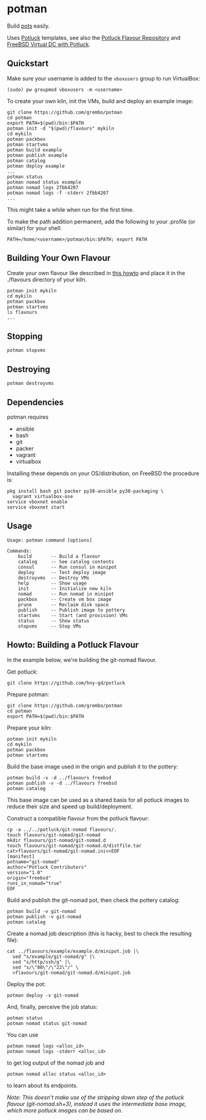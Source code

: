 # potman

Build [pots](https://github.com/pizzamig/pot) easily.

Uses [Potluck](https://potluck.honeyguide.net) templates, see also
the [Potluck Flavour Repository](https://github.com/hny-gd/potluck) and
[FreeBSD Virtual DC with Potluck](https://honeyguide.eu/posts/virtual-dc1/).

## Quickstart
Make sure your username is added to the `vboxusers` group to run VirtualBox:

    (sudo) pw groupmod vboxusers -m <username>

To create your own kiln, init the VMs, build and deploy an example image:

    git clone https://github.com/grembo/potman
    cd potman
    export PATH=$(pwd)/bin:$PATH
    potman init -d "$(pwd)/flavours" mykiln
    cd mykiln
    potman packbox
    potman startvms
    potman build example
    potman publish example
    potman catalog
    potman deploy example
    ...
    potman status
    potman nomad status example
    potman nomad logs 2fbb4207
    potman nomad logs -f -stderr 2fbb4207
    ...

This might take a while when run for the first time.

To make the path addition permanent, add the following to your .profile (or similar) for your shell:

    PATH=/home/<username>/potman/bin:$PATH; export PATH

## Building Your Own Flavour

Create your own flavour like described in
[this howto](https://potluck.honeyguide.net/howto/) and place it
in the ./flavours directory of your kiln.

    potman init mykiln
    cd mykiln
    potman packbox
    potman startvms
    ls flavours
    ...

## Stopping

    potman stopvms

## Destroying

    potman destroyvms

## Dependencies

potman requires
- ansible
- bash
- git
- packer
- vagrant
- virtualbox

Installing these depends on your OS/distribution, on FreeBSD the procedure
is:

    pkg install bash git packer py38-ansible py38-packaging \
      vagrant virtualbox-ose
    service vboxnet enable
    service vboxnet start

## Usage

    Usage: potman command [options]

    Commands:
        build       -- Build a flavour
        catalog     -- See catalog contents
        consul      -- Run consul in minipot
        deploy      -- Test deploy image
        destroyvms  -- Destroy VMs
        help        -- Show usage
        init        -- Initialize new kiln
        nomad       -- Run nomad in minipot
        packbox     -- Create vm box image
        prune       -- Reclaim disk space
        publish     -- Publish image to pottery
        startvms    -- Start (and provision) VMs
        status      -- Show status
        stopvms     -- Stop VMs

## Howto: Building a Potluck Flavour

In the example below, we're building the git-nomad flavour.

Get potluck:

    git clone https://github.com/hny-gd/potluck

Prepare potman:

    git clone https://github.com/grembo/potman
    cd potman
    export PATH=$(pwd)/bin:$PATH

Prepare your kiln:

    potman init mykiln
    cd mykiln
    potman packbox
    potman startvms

Build the base image used in the origin and publish it to the pottery:

    potman build -v -d ../flavours freebsd
    potman publish -v -d ../flavours freebsd
    potman catalog

This base image can be used as a shared basis for all potluck images to
reduce their size and speed up build/deployment.

Construct a compatible flavour from the potluck flavour:

    cp -a ../../potluck/git-nomad flavours/.
    touch flavours/git-nomad/git-nomad
    mkdir flavours/git-nomad/git-nomad.d
    touch flavours/git-nomad/git-nomad.d/distfile.tar
    cat>flavours/git-nomad/git-nomad.ini<<EOF
    [manifest]
    potname="git-nomad"
    author="Potluck Contributors"
    version="1.0"
    origin="freebsd"
    runs_in_nomad="true"
    EOF

Build and publish the git-nomad pot, then check the pottery catalog:

    potman build -v git-nomad
    potman publish -v git-nomad
    potman catalog

Create a nomad job description (this is hacky, best to check the resulting
file):

    cat ../flavours/example/example.d/minipot.job |\
      sed "s/example/git-nomad/g" |\
      sed "s/http/ssh/g" |\
      sed "s/\"80\"/\"22\"/" \
      >flavours/git-nomad/git-nomad.d/minipot.job

Deploy the pot:

    potman deploy -v git-nomad

And, finally, perceive the job status:

    potman status
    potman nomad status git-nomad

You can use

    potman nomad logs <alloc_id>
    potman nomad logs -stderr <alloc_id>

to get log output of the nomad job and

    potman nomad alloc status <alloc_id>

to learn about its endpoints.

_Note: This doesn't make use of the stripping down step of the potluck
flavour (git-nomad.sh+3), instead it uses the intermediate base image, which
more potluck images can be based on._
